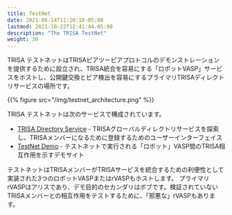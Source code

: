 ```yaml
---
title: TestNet
date: 2021-06-14T11:20:10-05:00
lastmod: 2021-10-22T12:41:44-05:00
description: "The TRISA TestNet"
weight: 30
---
```


TRISA テストネットはTRISAピアツーピアプロトコルのデモンストレーションを提供するために設立され、TRISA統合を容易にする「ロボットVASP」サービスをホストし、公開鍵交換とピア検出を容易にするプライマリTRISAディレクトリサービスの場所です。

{{% figure src="/img/testnet_architecture.png" %}}

TRISA テストネットは次のサービスで構成されています。

- [TRISA Directory Service](https://vaspdirectory.net) - TRISAグローバルディレクトリサービスを探索し、TRISAメンバーになるために登録するためのユーザーインターフェイス
- [TestNet Demo](https://vaspbot.net) - テストネットで実行される「ロボット」VASP間のTRISA相互作用を示すデモサイト

テストネットはTRISAメンバーがTRISAサービスを統合するための利便性として実装された3つのロボットVASPまたはrVASPもホストします。 プライマリrVASPはアリスであり、デモ目的のセカンダリはボブです。検証されていないTRISAメンバーとの相互作用をテストするために、「邪悪な」rVASPもあります。

